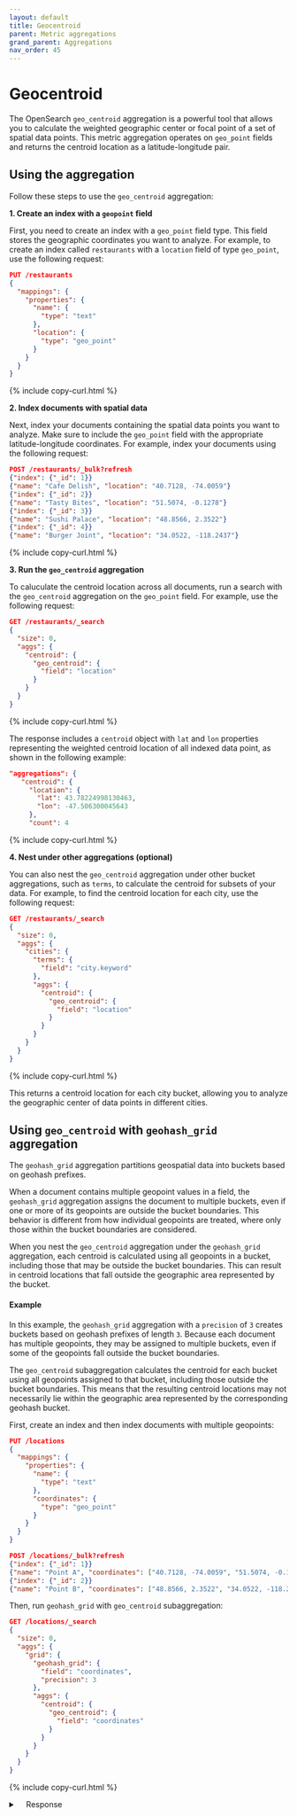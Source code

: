 ```yaml
---
layout: default
title: Geocentroid
parent: Metric aggregations
grand_parent: Aggregations
nav_order: 45
---
```


# Geocentroid

The OpenSearch `geo_centroid` aggregation is a powerful tool that allows you to calculate the weighted geographic center or focal point of a set of spatial data points. This metric aggregation operates on `geo_point` fields and returns the centroid location as a latitude-longitude pair.

## Using the aggregation

Follow these steps to use the `geo_centroid` aggregation:

**1. Create an index with a `geopoint` field**

First, you need to create an index with a `geo_point` field type. This field stores the geographic coordinates you want to analyze. For example, to create an index called `restaurants` with a `location` field of type `geo_point`, use the following request:

```json
PUT /restaurants
{
  "mappings": {
    "properties": {
      "name": {
        "type": "text"
      },
      "location": {
        "type": "geo_point"
      }
    }
  }
}
```
{% include copy-curl.html %}

**2. Index documents with spatial data**

Next, index your documents containing the spatial data points you want to analyze. Make sure to include the `geo_point` field with the appropriate latitude-longitude coordinates. For example, index your documents using the following request:

```json
POST /restaurants/_bulk?refresh
{"index": {"_id": 1}}
{"name": "Cafe Delish", "location": "40.7128, -74.0059"}
{"index": {"_id": 2}}
{"name": "Tasty Bites", "location": "51.5074, -0.1278"}
{"index": {"_id": 3}}
{"name": "Sushi Palace", "location": "48.8566, 2.3522"}
{"index": {"_id": 4}}
{"name": "Burger Joint", "location": "34.0522, -118.2437"}
```
{% include copy-curl.html %}

**3. Run the `geo_centroid` aggregation**

To caluculate the centroid location across all documents, run a search with the `geo_centroid` aggregation on the `geo_point` field. For example, use the following request:

```json
GET /restaurants/_search
{
  "size": 0,
  "aggs": {
    "centroid": {
      "geo_centroid": {
        "field": "location"
      }
    }
  }
}
```
{% include copy-curl.html %}

The response includes a `centroid` object with `lat` and `lon` properties representing the weighted centroid location of all indexed data point, as shown in the following example:

 ```json
 "aggregations": {
    "centroid": {
      "location": {
        "lat": 43.78224998130463,
        "lon": -47.506300045643
      },
      "count": 4
```
{% include copy-curl.html %}

**4. Nest under other aggregations (optional)**

You can also nest the `geo_centroid` aggregation under other bucket aggregations, such as `terms`, to calculate the centroid for subsets of your data. For example, to find the centroid location for each city, use the following request:

```json
GET /restaurants/_search
{
  "size": 0,
  "aggs": {
    "cities": {
      "terms": {
        "field": "city.keyword"
      },
      "aggs": {
        "centroid": {
          "geo_centroid": {
            "field": "location"
          }
        }
      }
    }
  }
}
```
{% include copy-curl.html %}

This returns a centroid location for each city bucket, allowing you to analyze the geographic center of data points in different cities.

## Using `geo_centroid` with `geohash_grid` aggregation

The `geohash_grid` aggregation partitions geospatial data into buckets based on geohash prefixes. 

When a document contains multiple geopoint values in a field, the `geohash_grid` aggregation assigns the document to multiple buckets, even if one or more of its geopoints are outside the bucket boundaries. This behavior is different from how individual geopoints are treated, where only those within the bucket boundaries are considered.

When you nest the `geo_centroid` aggregation under the `geohash_grid` aggregation, each centroid is calculated using all geopoints in a bucket, including those that may be outside the bucket boundaries. This can result in centroid locations that fall outside the geographic area represented by the bucket.

#### Example 

In this example, the `geohash_grid` aggregation with a `precision` of `3` creates buckets based on geohash prefixes of length `3`. Because each document has multiple geopoints, they may be assigned to multiple buckets, even if some of the geopoints fall outside the bucket boundaries.

The `geo_centroid` subaggregation calculates the centroid for each bucket using all geopoints assigned to that bucket, including those outside the bucket boundaries. This means that the resulting centroid locations may not necessarily lie within the geographic area represented by the corresponding geohash bucket.

First, create an index and then index documents with multiple geopoints: 

```json
PUT /locations
{
  "mappings": {
    "properties": {
      "name": {
        "type": "text"
      },
      "coordinates": {
        "type": "geo_point"
      }
    }
  }
}

POST /locations/_bulk?refresh
{"index": {"_id": 1}}
{"name": "Point A", "coordinates": ["40.7128, -74.0059", "51.5074, -0.1278"]}
{"index": {"_id": 2}}
{"name": "Point B", "coordinates": ["48.8566, 2.3522", "34.0522, -118.2437"]}
```

Then, run `geohash_grid` with `geo_centroid` subaggregation:

```json
GET /locations/_search
{
  "size": 0,
  "aggs": {
    "grid": {
      "geohash_grid": {
        "field": "coordinates",
        "precision": 3
      },
      "aggs": {
        "centroid": {
          "geo_centroid": {
            "field": "coordinates"
          }
        }
      }
    }
  }
}
```
{% include copy-curl.html %}

<details markdown="block">
  <summary>
    Response
  </summary>
  {: .text-delta}

```json
{
  "took": 26,
  "timed_out": false,
  "_shards": {
    "total": 1,
    "successful": 1,
    "skipped": 0,
    "failed": 0
  },
  "hits": {
    "total": {
      "value": 2,
      "relation": "eq"
    },
    "max_score": null,
    "hits": []
  },
  "aggregations": {
    "grid": {
      "buckets": [
        {
          "key": "u09",
          "doc_count": 1,
          "centroid": {
            "location": {
              "lat": 41.45439997315407,
              "lon": -57.945750039070845
            },
            "count": 2
          }
        },
        {
          "key": "gcp",
          "doc_count": 1,
          "centroid": {
            "location": {
              "lat": 46.11009998945519,
              "lon": -37.06685005221516
            },
            "count": 2
          }
        },
        {
          "key": "dr5",
          "doc_count": 1,
          "centroid": {
            "location": {
              "lat": 46.11009998945519,
              "lon": -37.06685005221516
            },
            "count": 2
          }
        },
        {
          "key": "9q5",
          "doc_count": 1,
          "centroid": {
            "location": {
              "lat": 41.45439997315407,
              "lon": -57.945750039070845
            },
            "count": 2
          }
        }
      ]
    }
  }
}
```
{% include copy-curl.html %}

</details>
